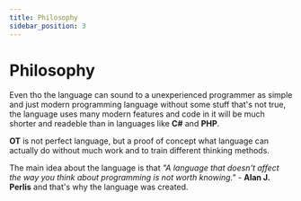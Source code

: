 ```yaml
---
title: Philosophy
sidebar_position: 3
---
```


# Philosophy


Even tho the language can sound to a unexperienced programmer as simple and just modern programming language without some stuff that's not true, the language uses many modern features and code in it will be much shorter and readeble than in languages like **C#** and **PHP**.

**OT** is not perfect language, but a proof of concept what language can actually do without much work and to train different thinking methods.

The main idea about the language is that
*"A language that doesn't affect the way you think about programming is not worth knowing."* - **Alan J. Perlis** and that's why the language was created.

